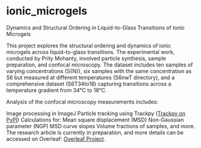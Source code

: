 # ionic_microgels
Dynamics and Structural Ordering in Liquid-to-Glass Transitions of Ionic Microgels

This project explores the structural ordering and dynamics of ionic microgels across liquid-to-glass transitions. The experimental work, conducted by Prity Mohanty, involved particle synthesis, sample preparation, and confocal microscopy. The dataset includes ten samples of varying concentrations (S{N}), six samples with the same concentration as S6 but measured at different temperatures (S6nwT directory), and a comprehensive dataset (S6T34to18) capturing transitions across a temperature gradient from 34°C to 18°C.

Analysis of the confocal microscopy measurements includes:

Image processing in ImageJ
Particle tracking using Trackpy (<a href="https://pypi.org/project/trackpy/">Trackpy on PyPI</a>)
Calculations for:
Mean square displacement (MSD)
Non-Gaussian parameter (NGP)
MSD curve slopes
Volume fractions of samples, and more.
The research article is currently in preparation, and more details can be accessed on Overleaf: <a href="https://www.overleaf.com/project/66a6294ee3101c3f34eb650f">Overleaf Project</a>.
